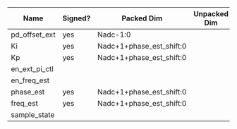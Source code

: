 | Name          | Signed?   | Packed Dim                | Unpacked Dim  | Clock Domain | JTAG Dir | Reset Val |
|---------------|-----------|---------------------------|---------------|--------------|----------|-----------|
| pd_offset_ext | yes       | Nadc-1:0                  |               | Test         | out      | 0         |
| Ki            | yes       | Nadc+1+phase_est_shift:0  |               | Test         | out      | 'h000100  |
| Kp            | yes       | Nadc+1+phase_est_shift:0  |               | Test         | out      | 'h010000  |
| en_ext_pi_ctl |           |                           |               | Test         | out      | 1         |
| en_freq_est   |           |                           |               | Test         | out      | 0         |
| phase_est     | yes       | Nadc+1+phase_est_shift:0  |               | System       | in       |           |
| freq_est      | yes       | Nadc+1+phase_est_shift:0  |               | System       | in       |           |
| sample_state  |           |                           |               | Test         | out      | 0         |
